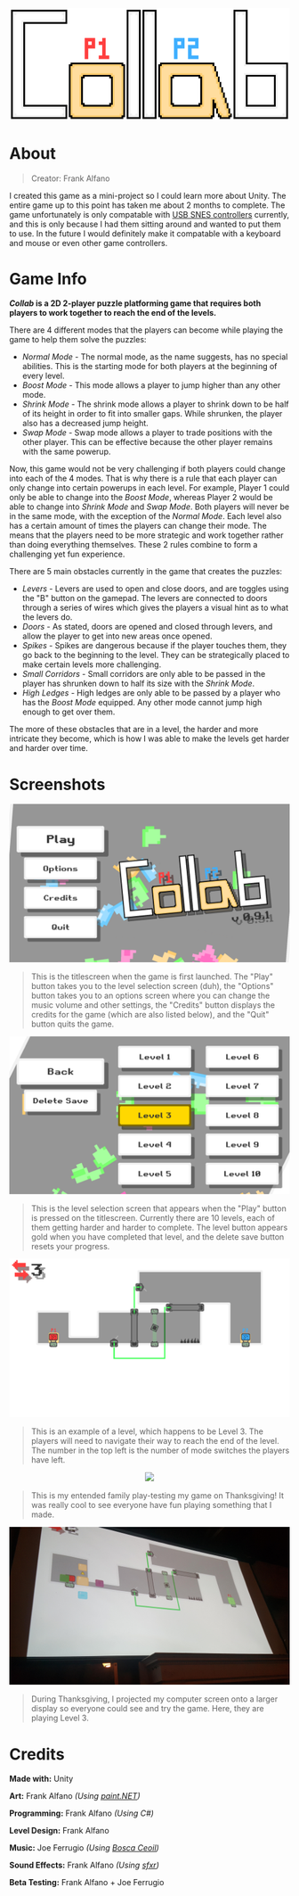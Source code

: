 <p align="center">
  <img src="https://github.com/Quasake/Collab/blob/master/Pictures/title.png">
</p>

# About
> Creator: Frank Alfano

I created this game as a mini-project so I could learn more about Unity. The entire game up to this point has taken me about 2 months to complete. The game unfortunately is only compatable with [USB SNES controllers](https://www.walmart.com/ip/2-Pack-Classic-SNES-USB-Controller-Gamepad-iNNEXT-USB-PC-Wired-Game-Controller-Joysticks-for-Windows-PC-MAC-Linux-Retro-Pie/123050310?wmlspartner=wlpa&selectedSellerId=13020&adid=22222222227307607253&wl0=&wl1=g&wl2=c&wl3=381293052190&wl4=pla-814971603516&wl5=9003709&wl6=&wl7=&wl8=&wl9=pla&wl10=120820835&wl11=online&wl12=123050310&veh=sem&gclid=CjwKCAiA5o3vBRBUEiwA9PVzaqzJxkd57LYSh2J-_ZOTjUHsD1hpYGpB9p98-Vmw1OxfHorRrKI5RRoC0IkQAvD_BwE "2 Pack Classic SNES USB Controller Gamepad") currently, and this is only because I had them sitting around and wanted to put them to use. In the future I would definitely make it compatable with a keyboard and mouse or even other game controllers.

# Game Info
***Collab* is a 2D 2-player puzzle platforming game that requires both players to work together to reach the end of the levels.**

There are 4 different modes that the players can become while playing the game to help them solve the puzzles:

- *Normal Mode* - The normal mode, as the name suggests, has no special abilities. This is the starting mode for both players at the beginning of every level.
- *Boost Mode* - This mode allows a player to jump higher than any other mode.
- *Shrink Mode* - The shrink mode allows a player to shrink down to be half of its height in order to fit into smaller gaps. While shrunken, the player also has a decreased jump height.
- *Swap Mode* - Swap mode allows a player to trade positions with the other player. This can be effective because the other player remains with the same powerup.

Now, this game would not be very challenging if both players could change into each of the 4 modes. That is why there is a rule that each player can only change into certain powerups in each level. For example, Player 1 could only be able to change into the *Boost Mode*, whereas Player 2 would be able to change into *Shrink Mode* and *Swap Mode*. Both players will never be in the same mode, with the exception of the *Normal Mode*. Each level also has a certain amount of times the players can change their mode. The means that the players need to be more strategic and work together rather than doing everything themselves. These 2 rules combine to form a challenging yet fun experience.

There are 5 main obstacles currently in the game that creates the puzzles: 

- *Levers* - Levers are used to open and close doors, and are toggles using the "B" button on the gamepad. The levers are connected to doors through a series of wires which gives the players a visual hint as to what the levers do.
- *Doors* - As stated, doors are opened and closed through levers, and allow the player to get into new areas once opened.
- *Spikes* - Spikes are dangerous because if the player touches them, they go back to the beginning to the level. They can be strategically placed to make certain levels more challenging.
- *Small Corridors* - Small corridors are only able to be passed in the player has shrunken down to half its size with the *Shrink Mode*.
- *High Ledges* - High ledges are only able to be passed by a player who has the *Boost Mode* equipped. Any other mode cannot jump high enough to get over them.

The more of these obstacles that are in a level, the harder and more intricate they become, which is how I was able to make the levels get harder and harder over time.

# Screenshots
<p align="center">
  <img src="https://github.com/Quasake/Collab/blob/master/Pictures/titlescreen.png">
</p>

> This is the titlescreen when the game is first launched. The "Play" button takes you to the level selection screen (duh), the "Options" button takes you to an options screen where you can change the music volume and other settings, the "Credits" button displays the credits for the game (which are also listed below), and the "Quit" button quits the game.

<p align="center">
  <img src="https://github.com/Quasake/Collab/blob/master/Pictures/levelselectmenu.png">
</p>

> This is the level selection screen that appears when the "Play" button is pressed on the titlescreen. Currently there are 10 levels, each of them getting harder and harder to complete. The level button appears gold when you have completed that level, and the delete save button resets your progress.

<p align="center">
  <img src="https://github.com/Quasake/Collab/blob/master/Pictures/level3ingame.png">
</p>

> This is an example of a level, which happens to be Level 3. The players will need to navigate their way to reach the end of the level. The number in the top left is the number of mode switches the players have left.

<p align="center">
  <img src="https://github.com/Quasake/Collab/blob/master/Pictures/20191128_180835.jpg">
</p>

> This is my entended family play-testing my game on Thanksgiving! It was really cool to see everyone have fun playing something that I made.

<p align="center">
  <img src="https://github.com/Quasake/Collab/blob/master/Pictures/unnamed.jpg">
</p>

> During Thanksgiving, I projected my computer screen onto a larger display so everyone could see and try the game. Here, they are playing Level 3.

# Credits
**Made with:** Unity

**Art:** Frank Alfano *(Using [paint.NET](https://www.getpaint.net/download.html "paint.NET Website"))*

**Programming:** Frank Alfano *(Using C#)*

**Level Design:** Frank Alfano

**Music:** Joe Ferrugio *(Using [Bosca Ceoil](https://boscaceoil.net/ "Bosca Ceoil Website"))*

**Sound Effects:** Frank Alfano *(Using [sfxr](http://www.drpetter.se/project_sfxr.html "sfxr Website"))*

**Beta Testing:** Frank Alfano + Joe Ferrugio
